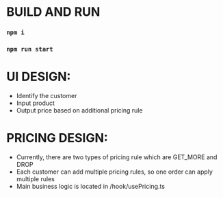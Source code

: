 
# BUILD AND RUN

### `npm i`

### `npm run start`

# UI DESIGN:
- Identify the customer
- Input product
- Output price based on additional pricing rule

# PRICING DESIGN:
- Currently, there are two types of pricing rule which are GET_MORE and DROP
- Each customer can add multiple pricing rules, so one order can apply multiple rules
- Main business logic is located in /hook/usePricing.ts